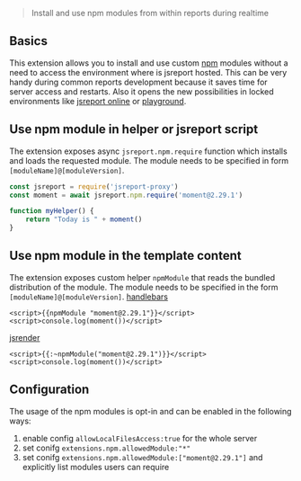 > Install and use npm modules from within reports during realtime

## Basics

This extension allows you to install and use custom [npm](https://www.npmjs.com/) modules without a need to access the environment where is jsreport hosted.
This can be very handy during common reports development because it saves time for server access and restarts. Also it opens the new possibilities in locked environments like [jsreport online](/online) or [playground](/learn/playground).

## Use npm module in helper or jsreport script

The extension exposes async `jsreport.npm.require` function which installs and loads the requested module. The module needs to be specified in form `[moduleName]@[moduleVersion]`.
```js
const jsreport = require('jsreport-proxy')
const moment = await jsreport.npm.require('moment@2.29.1')

function myHelper() {
    return "Today is " + moment()
}
```

## Use npm module in the template content

The extension exposes custom helper `npmModule` that reads the bundled distribution of the module. The module needs to be specified in the form `[moduleName]@[moduleVersion]`.
[handlebars](/learn/handlebars)
```
<script>{{npmModule "moment@2.29.1"}}</script>
<script>console.log(moment())</script>
```

[jsrender](/learn/jsrender)
```
<script>{{:~npmModule("moment@2.29.1")}}</script>
<script>console.log(moment())</script>
```

## Configuration

The usage of the npm modules is opt-in and can be enabled in the following ways:

1. enable config `allowLocalFilesAccess:true` for the whole server
2. set conifg `extensions.npm.allowedModule:"*"`
3. set conifg `extensions.npm.allowedModule:["moment@2.29.1"]` and explicitly list modules users can require